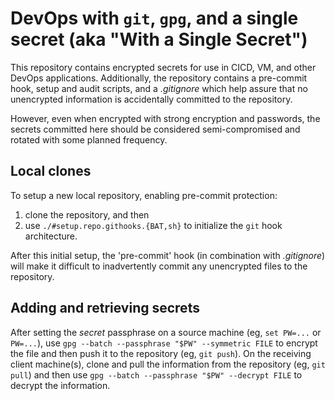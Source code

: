 <!DOCTYPE markdown><!-- markdownlint-disable no-inline-html -->
<meta charset="utf-8" content="text/markdown" lang="en">
<!-- -## editors ## (emacs/sublime) -*- coding: utf8-nix; tab-width: 4; mode: markdown; indent-tabs-mode: nil; basic-offset: 2; st-word_wrap: 'true' -*- ## (jEdit) :tabSize=4:indentSize=4:mode=markdown: ## (notepad++) vim:tabstop=4:syntax=markdown:expandtab:smarttab:softtabstop=2 ## modeline (see <https://archive.is/djTUD>@@<http://webcitation.org/66W3EhCAP> ) -->
<!-- spell-checker:ignore expandtab markdownlint modeline smarttab softtabstop -->
<!-- spell-checker:words unencrypted -->
<!-- spell-checker:ignore CICD gitignore githooks repo -->

# DevOps with `git`, `gpg`, and a single secret (aka "With a Single Secret")

This repository contains encrypted secrets for use in CICD, VM, and other DevOps applications. Additionally, the repository contains a pre-commit hook, setup and audit scripts, and a *.gitignore* which help assure that no unencrypted information is accidentally committed to the repository.

However, even when encrypted with strong encryption and passwords, the secrets committed here should be considered semi-compromised and rotated with some planned frequency.

## Local clones

To setup a new local repository, enabling pre-commit protection:

1. clone the repository, and then
2. use `./#setup.repo.githooks.{BAT,sh}` to initialize the `git` hook architecture.

After this initial setup, the 'pre-commit' hook (in combination with *.gitignore*) will make it difficult to inadvertently commit any unencrypted files to the repository.

## Adding and retrieving secrets

After setting the *secret* passphrase on a source machine (eg, `set PW=...` or `PW=...`), use `gpg --batch --passphrase "$PW" --symmetric FILE` to encrypt the file and then push it to the repository (eg, `git push`). On the receiving client machine(s), clone and pull the information from the repository (eg, `git pull`) and then use `gpg --batch --passphrase "$PW" --decrypt FILE` to decrypt the information.
